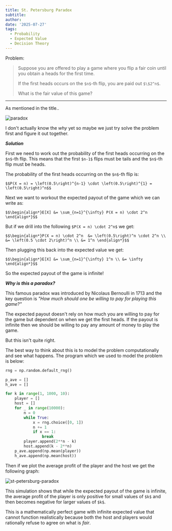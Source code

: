 ```yaml
---
title: St. Petersburg Paradox
subtitle: 
author: 
date: '2025-07-27'
tags:
  - Probability
  - Expected Value
  - Decision Theory
---
```


Problem:
>Suppose you are offered to play a game where you flip a fair coin until you obtain a heads for the first time. 
>
>If the first heads occurs on the `$n$`-th flip, you are paid out `$\$2^n$`. 
>
>What is the fair value of this game?

---

As mentioned in the title..

![paradox](https://media0.giphy.com/media/v1.Y2lkPTc5MGI3NjExb2cxbzg2ODFqODM2YThqZHF4ajUzcGVsa2JqNzF4cHR0M3c3dG0zMSZlcD12MV9pbnRlcm5hbF9naWZfYnlfaWQmY3Q9Zw/AxxxG0emVqJPYx57Si/giphy.gif)

I don't actually know the *why* yet so maybe we just try solve the problem first and figure it out together.

***Solution***

First we need to work out the probability of the first heads occurring on the `$n$`-th flip. This means that the first `$n-1$` flips must be tails and the `$n$`-th flip must be heads.

The probability of the first heads occurring on the `$n$`-th flip is:

`$$P(X = n) = \left(0.5\right)^{n-1} \cdot \left(0.5\right)^{1} = \left(0.5\right)^n$$`


Next we want to workout the expected payout of the game which we can write as:

`$$\begin{align*}E[X] &= \sum_{n=1}^{\infty} P(X = n) \cdot 2^n 
\end{align*}$$`

But if we drill into the following `$P(X = n) \cdot 2^n$` we get:

`$$\begin{align*}P(X = n) \cdot 2^n  &= \left(0.5\right)^n \cdot 2^n \\
&= \left(0.5 \cdot 2\right)^n \\
&= 1^n
\end{align*}$$`

Then plugging this back into the expected value we get:

`$$\begin{align*}E[X] &= \sum_{n=1}^{\infty} 1^n \\
&= \infty
\end{align*}$$`

So the expected payout of the game is infinite! 

***Why is this a paradox?***

This famous paradox was introduced by Nicolaus Bernoulli in 1713 and the key question is *"How much should one be willing to pay for playing this game?"*

The expected payout doesn't rely on how much you are willing to pay for the game but dependent on when we get the first heads. If the payout is infinite then we should be willing to pay any amount of money to play the game. 

But this isn't quite right.

The best way to think about this is to model the problem computationally and see what happens. The program which we used to model the problem is below:

```python
rng = np.random.default_rng()

p_ave = []
h_ave = []

for k in range(1, 1000, 10):
    player = []
    host = []
    for _ in range(10000):
        n = 0
        while True:
            x = rng.choice([0, 1])
            n += 1
            if x == 1:
                break
        player.append(2**n - k)
        host.append(k - 2**n)
    p_ave.append(np.mean(player))
    h_ave.append(np.mean(host))
```

Then if we plot the average profit of the player and the host we get the following graph:

![st-petersburg-paradox](/images/st-petersburg-paradox.svg)

This simulation shows that while the expected payout of the game is infinite, the average profit of the player is only positive for small values of `$k$` and then becomes negative for larger values of `$k$`.

This is a mathematically perfect game with infinite expected value that cannot function realistically because both the host and players would rationally refuse to agree on what is *fair*.

